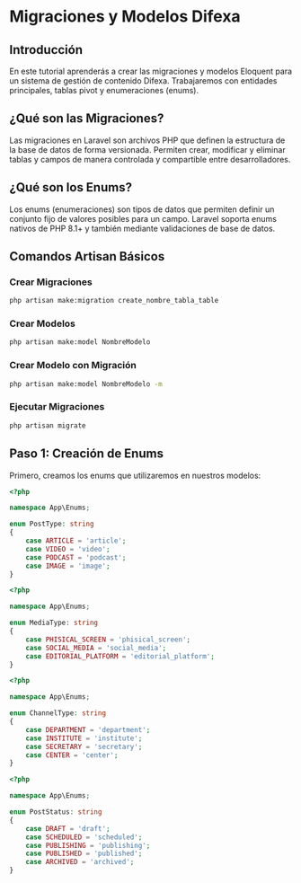 # Migraciones y Modelos Difexa

## Introducción

En este tutorial aprenderás a crear las migraciones y modelos Eloquent para un sistema de gestión de contenido Difexa. Trabajaremos con entidades principales, tablas pivot y enumeraciones (enums).

## ¿Qué son las Migraciones?

Las migraciones en Laravel son archivos PHP que definen la estructura de la base de datos de forma versionada. Permiten crear, modificar y eliminar tablas y campos de manera controlada y compartible entre desarrolladores.

## ¿Qué son los Enums?

Los enums (enumeraciones) son tipos de datos que permiten definir un conjunto fijo de valores posibles para un campo. Laravel soporta enums nativos de PHP 8.1+ y también mediante validaciones de base de datos.

## Comandos Artisan Básicos

### Crear Migraciones
```bash
php artisan make:migration create_nombre_tabla_table
```

### Crear Modelos
```bash
php artisan make:model NombreModelo
```

### Crear Modelo con Migración
```bash
php artisan make:model NombreModelo -m
```

### Ejecutar Migraciones
```bash
php artisan migrate
```

## Paso 1: Creación de Enums

Primero, creamos los enums que utilizaremos en nuestros modelos:

```php
<?php

namespace App\Enums;

enum PostType: string
{
    case ARTICLE = 'article';
    case VIDEO = 'video';
    case PODCAST = 'podcast';
    case IMAGE = 'image';
}
```

```php
<?php

namespace App\Enums;

enum MediaType: string
{
    case PHISICAL_SCREEN = 'phisical_screen';
    case SOCIAL_MEDIA = 'social_media';
    case EDITORIAL_PLATFORM = 'editorial_platform';
}
```

```php
<?php

namespace App\Enums;

enum ChannelType: string
{
    case DEPARTMENT = 'department';
    case INSTITUTE = 'institute';
    case SECRETARY = 'secretary';
    case CENTER = 'center';
}
```

```php
<?php

namespace App\Enums;

enum PostStatus: string
{
    case DRAFT = 'draft';
    case SCHEDULED = 'scheduled';
    case PUBLISHING = 'publishing';
    case PUBLISHED = 'published';
    case ARCHIVED = 'archived';
}
```

